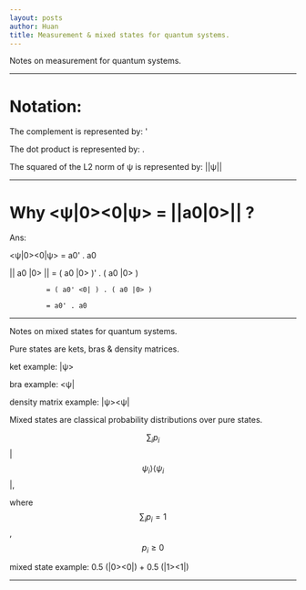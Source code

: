 ```yaml
---
layout: posts
author: Huan
title: Measurement & mixed states for quantum systems.
---
```


Notes on measurement for quantum systems.

---

# Notation:

The complement is represented by: '

The dot product is represented by: .

The squared of the L2 norm of ψ is represented by: ||ψ||

---

# Why <ψ|0><0|ψ> = ||a0|0>|| ?

Ans:

<ψ|0><0|ψ> = a0' . a0

|| a0 |0> || = ( a0 |0> )' . ( a0 |0> )

             = ( a0' <0| ) . ( a0 |0> )

             = a0' . a0

---

Notes on mixed states for quantum systems.

Pure states are kets, bras & density matrices.

ket example: |ψ>

bra example: <ψ|

density matrix example: |ψ><ψ|


Mixed states are classical probability distributions over pure states.


$$\sum_{i}p_{i}$$ |$$\psi_{i}\rangle\langle\psi_{i}$$|,

where $$\sum_{i} p_{i}=1$$, $$p_{i}\geq 0$$


mixed state example: 0.5 (|0><0|) + 0.5 (|1><1|)

---

<br>

